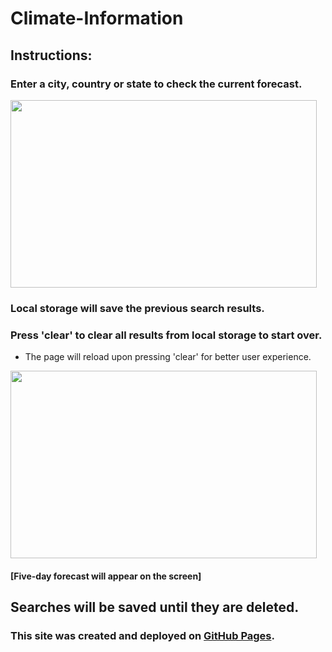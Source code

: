# Climate-Information

## Instructions:
### Enter a city, country or state to check the current forecast.

 <img src="https://user-images.githubusercontent.com/38336934/71777328-70401a00-2f5b-11ea-85a2-d05babe153e4.png" width="490" height="300">


### Local storage will save the previous search results.

### Press 'clear' to clear all results from local storage to start over.
- The page will reload upon pressing 'clear' for better user experience.

<img src="https://user-images.githubusercontent.com/38336934/71777330-72a27400-2f5b-11ea-8ea8-d83b3b902651.png" width="490" height="300">

#### [Five-day forecast will appear on the screen]

## Searches will be saved until they are deleted. 

### This site was created and deployed on [GitHub Pages](https://fancystacks.github.io/Climate-Information/).